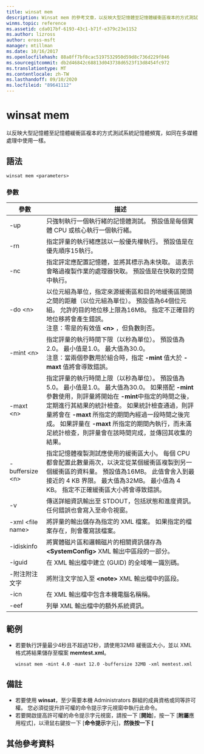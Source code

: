 ```yaml
---
title: winsat mem
description: Winsat mem 的參考文章，以反映大型記憶體至記憶體緩衝區複本的方式測試系統記憶體頻寬，如同在多媒體處理中使用一樣。
winms.topic: reference
ms.assetid: cda017bf-6193-43c1-b71f-e379c23e1152
ms.author: lizross
author: eross-msft
manager: mtillman
ms.date: 10/16/2017
ms.openlocfilehash: 88a8ff7bf8cac5197532950d59d8c736d229f846
ms.sourcegitcommit: db2d46842c68813d043738d6523f13d8454fc972
ms.translationtype: MT
ms.contentlocale: zh-TW
ms.lasthandoff: 09/10/2020
ms.locfileid: "89641112"
---
```

# <a name="winsat-mem"></a>winsat mem



以反映大型記憶體至記憶體緩衝區複本的方式測試系統記憶體頻寬，如同在多媒體處理中使用一樣。



## <a name="syntax"></a>語法

```
winsat mem <parameters>
```

### <a name="parameters"></a>參數

|參數|描述|
|---------|-----------|
|-up|只強制執行一個執行緒的記憶體測試。 預設值是每個實體 CPU 或核心執行一個執行緒。|
|-rn|指定評量的執行緒應該以一般優先權執行。 預設值是在優先順序15執行。|
|-nc|指定評定應配置記憶體，並將其標示為未快取。 這表示會略過複製作業的處理器快取。 預設值是在快取的空間中執行。|
|-do \<n>|以位元組為單位，指定來源緩衝區和目的地緩衝區開頭之間的距離（以位元組為單位）。 預設值為64個位元組。 允許的目的地位移上限為16MB。 指定不正確目的地位移將會產生錯誤。</br>注意：零是的有效值 **\<n>** ，但負數則否。|
|-mint \<n>|指定評量的執行時間下限（以秒為單位）。 預設值為2.0。 最小值是1.0。 最大值為30.0。</br>注意：當兩個參數用於組合時，指定 **-mint** 值大於 **-maxt** 值將會導致錯誤。|
|-maxt \<n>|指定評量的執行時間上限（以秒為單位）。 預設值為5.0。 最小值是1.0。 最大值為30.0。 如果搭配 **-mint** 參數使用，則評量將開始在 **-mint**中指定的時間之後，定期進行其結果的統計檢查。 如果統計檢查通過，則評量將會在 **-maxt** 所指定的期間內經過一段時間之後完成。 如果評量在 **-maxt** 所指定的期間內執行，而未滿足統計檢查，則評量會在該時間完成，並傳回其收集的結果。|
|-buffersize \<n>|指定記憶體複製測試應使用的緩衝區大小。 每個 CPU 都會配置此數量兩次，以決定從某個緩衝區複製到另一個緩衝區的資料量。 預設值為16MB。 此值會舍入到最接近的 4 KB 界限。 最大值為32MB。 最小值為 4 KB。 指定不正確緩衝區大小將會導致錯誤。|
|-v|傳送詳細資訊輸出至 STDOUT，包括狀態和進度資訊。 任何錯誤也會寫入至命令視窗。|
|-xml \<file name>|將評量的輸出儲存為指定的 XML 檔案。 如果指定的檔案存在，則會覆寫該檔案。|
|-idiskinfo|將實體磁片區和邏輯磁片的相關資訊儲存為 **\<SystemConfig>** XML 輸出中區段的一部分。|
|-iguid|在 XML 輸出檔中建立 (GUID) 的全域唯一識別碼。|
|-附注附注文字|將附注文字加入至 **\<note>** XML 輸出檔中的區段。|
|-icn|在 XML 輸出檔中包含本機電腦名稱稱。|
|-eef|列舉 XML 輸出檔中的額外系統資訊。|

## <a name="examples"></a>範例

- 若要執行評量最少4秒且不超過12秒，請使用32MB 緩衝區大小，並以 XML 格式將結果儲存至檔案 **memtest.xml**。
  ```
  winsat mem -mint 4.0 -maxt 12.0 -buffersize 32MB -xml memtest.xml
  ```

## <a name="remarks"></a>備註

-   若要使用 **winsat**，至少需要本機 Administrators 群組的成員資格或同等許可權。 您必須從提升許可權的命令提示字元視窗中執行此命令。
-   若要開啟提高許可權的命令提示字元視窗，請按一下 [**開始**]，按一下 [**附屬**應用程式]，以滑鼠右鍵按一下 [**命令提示**字元]，**然後按一下 [**

## <a name="additional-references"></a>其他參考資料

